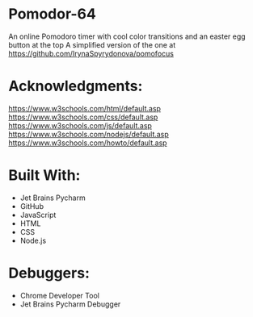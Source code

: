 # Pomodor-64
An online Pomodoro timer with cool color transitions and an easter egg button at the top
A simplified version of the one at https://github.com/IrynaSpyrydonova/pomofocus

# Acknowledgments:
https://www.w3schools.com/html/default.asp
https://www.w3schools.com/css/default.asp
https://www.w3schools.com/js/default.asp
https://www.w3schools.com/nodejs/default.asp
https://www.w3schools.com/howto/default.asp

# Built With:
- Jet Brains Pycharm
- GitHub
- JavaScript
- HTML
- CSS
- Node.js

# Debuggers:
- Chrome Developer Tool
- Jet Brains Pycharm Debugger
